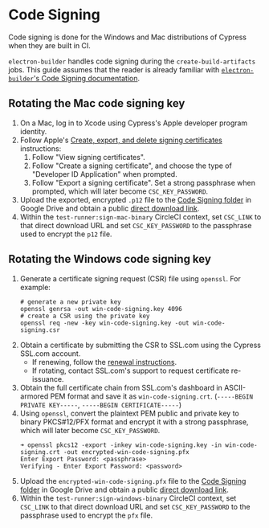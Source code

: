 # Code Signing

Code signing is done for the Windows and Mac distributions of Cypress when they are built in CI.

`electron-builder` handles code signing during the `create-build-artifacts` jobs. This guide assumes that the reader is already familiar with [`electron-builder`'s Code Signing documentation](https://www.electron.build/code-signing).

## Rotating the Mac code signing key

1. On a Mac, log in to Xcode using Cypress's Apple developer program identity.
2. Follow Apple's [Create, export, and delete signing certificates](https://help.apple.com/xcode/mac/current/#/dev154b28f09) instructions:
    1. Follow "View signing certificates".
    2. Follow "Create a signing certificate", and choose the type of "Developer ID Application" when prompted.
    3. Follow "Export a signing certificate". Set a strong passphrase when prompted, which will later become `CSC_KEY_PASSWORD`.
3. Upload the exported, encrypted `.p12` file to the [Code Signing folder][code-signing-folder] in Google Drive and obtain a public [direct download link][direct-download].
4. Within the `test-runner:sign-mac-binary` CircleCI context, set `CSC_LINK` to that direct download URL and set `CSC_KEY_PASSWORD` to the passphrase used to encrypt the `p12` file.

## Rotating the Windows code signing key

1. Generate a certificate signing request (CSR) file using `openssl`. For example:
    ```shell
    # generate a new private key
    openssl genrsa -out win-code-signing.key 4096
    # create a CSR using the private key
    openssl req -new -key win-code-signing.key -out win-code-signing.csr
    ```
2. Obtain a certificate by submitting the CSR to SSL.com using the Cypress SSL.com account.
    * If renewing, follow the [renewal instructions](https://www.ssl.com/how-to/renewing-ev-ov-and-iv-certificates/).
    * If rotating, contact SSL.com's support to request certificate re-issuance.
3. Obtain the full certificate chain from SSL.com's dashboard in ASCII-armored PEM format and save it as `win-code-signing.crt`. (`-----BEGIN PRIVATE KEY-----`, `-----BEGIN CERTIFICATE-----`)
4. Using `openssl`, convert the plaintext PEM public and private key to binary PKCS#12/PFX format and encrypt it with a strong passphrase, which will later become `CSC_KEY_PASSWORD`.
    ```shell
    ➜ openssl pkcs12 -export -inkey win-code-signing.key -in win-code-signing.crt -out encrypted-win-code-signing.pfx
    Enter Export Password: <passphrase>
    Verifying - Enter Export Password: <password>
    ```
5. Upload the `encrypted-win-code-signing.pfx` file to the [Code Signing folder][code-signing-folder] in Google Drive and obtain a public [direct download link][direct-download].
6. Within the `test-runner:sign-windows-binary` CircleCI context, set `CSC_LINK` to that direct download URL and set `CSC_KEY_PASSWORD` to the passphrase used to encrypt the `pfx` file.

[direct-download]: https://www.syncwithtech.org/p/direct-download-link-generator.html
[code-signing-folder]: https://drive.google.com/drive/u/1/folders/1CsuoXRDmXvd3ImvFI-sChniAMJBASUW
